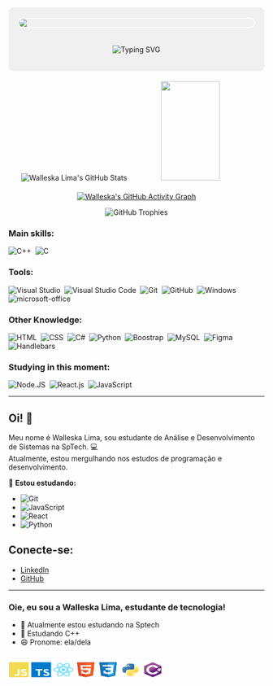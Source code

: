 <div style="display: flex; align-items: center; justify-content: center; flex-direction: column; background-color: #f0f0f0; padding: 20px; border-radius: 10px;">

  <img width="100%" src="https://capsule-render.vercel.app/api?type=waving&color=663399&height=120&section=header" style="border: 2px solid #fff; border-radius: 10px; margin-bottom: 20px;"/>

  <p align="center">
    <img src="https://readme-typing-svg.herokuapp.com/?color=663399&size=35&center=true&vCenter=true&width=1000&lines=Hi,+I'm+Walleska+Lima;I'm+22+years+old;I'm+from+São+Paulo,+SP;I+study+Systems+Analysis+and+Development+at+SpTech;Welcome!+:%29" alt="Typing SVG"/>
  </p>

</div>

<div align="center" style="margin-top: 20px;">  
  <img width="48%" height="195px" src="https://github-readme-stats.vercel.app/api?username=walleskaflima&show_icons=true&count_private=true&hide_border=true&title_color=663399&icon_color=663399&text_color=c9d1d9&bg_color=0d1117" alt="Walleska Lima's GitHub Stats" /> 
  <img width="48%" height="195px" src="https://github-readme-stats.vercel.app/api/top-langs/?username=walleskaflima&layout=compact&hide_border=true&title_color=663399&text_color=c9d1d9&bg_color=0d1117" />
</div>

<div align="center" style="margin-top: 20px;">
  <a href="https://github.com/ashutosh00710/github-readme-activity-graph">
    <img src="https://github-readme-activity-graph.vercel.app/graph?username=walleskaflima&bg_color=000000&color=663399&line=663399&point=ffffff&area=true&hide_border=true" alt="Walleska's GitHub Activity Graph">
  </a>
</div>

<p align="center">
  <img src="https://github-profile-trophy.vercel.app/?username=walleskaflima&theme=dracula&row=2&no-bg=true&column=3&margin-w=15&margin-h=15" alt="GitHub Trophies" />
</p>

### Main skills:
![C++](https://img.shields.io/badge/-C++-0D1117?style=for-the-badge&logo=cplusplus&labelColor=0D1117)&nbsp;
![C](https://img.shields.io/badge/-C-0D1117?style=for-the-badge&logo=c&labelColor=0D1117)&nbsp;
 
### Tools:
![Visual Studio](https://img.shields.io/badge/-Visual%20Studio-0D1117?style=for-the-badge&logo=visual-studio&logoColor=C8A2C8&labelColor=0D1117)&nbsp;
![Visual Studio Code](https://img.shields.io/badge/-Visual%20Studio%20Code-0D1117?style=for-the-badge&logo=visual-studio-code&logoColor=0D1117&labelColor=0D1117)&nbsp;
![Git](https://img.shields.io/badge/-Git-0D1117?style=for-the-badge&logo=git&labelColor=0D1117)&nbsp;
![GitHub](https://img.shields.io/badge/-GitHub-0D1117?style=for-the-badge&logo=github&labelColor=0D1117)&nbsp;
![Windows](https://img.shields.io/badge/-Windows-0D1117?style=for-the-badge&logo=windows&labelColor=0D1117)&nbsp;
![microsoft-office](https://img.shields.io/badge/-microsoft_office-0D1117?style=for-the-badge&logo=microsoft-office&labelColor=0D1117)&nbsp;

 
### Other Knowledge:
![HTML](https://img.shields.io/badge/-HTML-0D1117?style=for-the-badge&logo=html5&labelColor=0D1117)&nbsp;
![CSS](https://img.shields.io/badge/-CSS-0D1117?style=for-the-badge&logo=CSS3&logoColor=1572B6&labelColor=0D1117)&nbsp;
![C#](https://img.shields.io/badge/-cSharp-0D1117?style=for-the-badge&logo=csharp&logoColor=purple&labelColor=0D1117)&nbsp; 
![Python](https://img.shields.io/badge/-python-0D1117?style=for-the-badge&logo=python&logoColor=1572B6&labelColor=0D1117)&nbsp;
![Boostrap](https://img.shields.io/badge/-boostrap-0D1117?style=for-the-badge&logo=bootstrap&labelColor=0D1117)&nbsp;
![MySQL](https://img.shields.io/badge/-mysql-0D1117?style=for-the-badge&logo=mysql&labelColor=0D1117)&nbsp;
![Figma](https://img.shields.io/badge/-figma-0D1117?style=for-the-badge&logo=figma&labelColor=0D1117)&nbsp;
![Handlebars](https://img.shields.io/badge/-handlebars-0D1117?style=for-the-badge&logo=handlebars&labelColor=0D1117)&nbsp;
  
### Studying in this moment:
![Node.JS](https://img.shields.io/badge/-Node.JS-0D1117?style=for-the-badge&logo=node.js&labelColor=0D1117&textColor=0D1117)&nbsp;
![React.js](https://img.shields.io/badge/-React.js-0D1117?style=for-the-badge&logo=react&labelColor=0D1117)&nbsp;
![JavaScript](https://img.shields.io/badge/-JavaScript-0D1117?style=for-the-badge&logo=javascript&labelColor=0D1117&textColor=0D1117)&nbsp;

---------------------------
## Oi! :wave:

Meu nome é Walleska Lima, sou estudante de Análise e Desenvolvimento de Sistemas na SpTech. 💻  
Atualmente, estou mergulhando nos estudos de programação e desenvolvimento.

🚀 **Estou estudando:**
- ![Git](https://cdn.jsdelivr.net/gh/devicons/devicon/icons/git/git-original.svg)
- ![JavaScript](https://cdn.jsdelivr.net/gh/devicons/devicon/icons/javascript/javascript-original.svg)
- ![React](https://cdn.jsdelivr.net/gh/devicons/devicon/icons/react/react-original.svg)
- ![Python](https://cdn.jsdelivr.net/gh/devicons/devicon/icons/python/python-original.svg)

## Conecte-se:
- [LinkedIn](https://www.linkedin.com/in/walleskaflima/)
- [GitHub](https://github.com/walleskaflima)

-------------------

### Oie, eu sou a Walleska Lima, estudante de tecnologia!

- 🔭 Atualmente estou estudando na Sptech
- 🌱 Estudando C++
- 😄 Pronome: ela/dela

<div style="display: inline_block"><br>
  <img align="center" alt="Rafa-Js" height="30" width="40" src="https://raw.githubusercontent.com/devicons/devicon/master/icons/javascript/javascript-plain.svg">
  <img align="center" alt="Rafa-Ts" height="30" width="40" src="https://raw.githubusercontent.com/devicons/devicon/master/icons/typescript/typescript-plain.svg">
  <img align="center" alt="Rafa-React" height="30" width="40" src="https://raw.githubusercontent.com/devicons/devicon/master/icons/react/react-original.svg">
  <img align="center" alt="Rafa-HTML" height="30" width="40" src="https://raw.githubusercontent.com/devicons/devicon/master/icons/html5/html5-original.svg">
  <img align="center" alt="Rafa-CSS" height="30" width="40" src="https://raw.githubusercontent.com/devicons/devicon/master/icons/css3/css3-original.svg">
  <img align="center" alt="Rafa-Python" height="30" width="40" src="https://raw.githubusercontent.com/devicons/devicon/master/icons/python/python-original.svg">
  <img align="center" alt="Rafa-Csharp" height="30" width="40" src="https://raw.githubusercontent.com/devicons/devicon/master/icons/csharp/csharp-original.svg">
</div>
